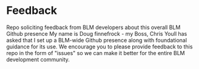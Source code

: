 # Feedback
Repo soliciting feedback from BLM developers about this overall BLM Github presence
My name is Doug finnefrock - my Boss, Chris Youll has asked that I set up a BLM-wide Github presence along with foundational guidance for its use.   We encourage you to please provide feedback to this repo in the form of "issues" so we can make it better for the entire BLM development community. 
